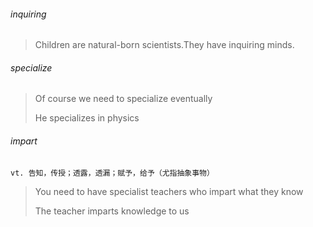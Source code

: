 ###### inquiring

> Children are natural-born scientists.They have inquiring minds.

###### specialize

> Of course we need to specialize eventually
>
> He specializes in physics

###### impart

​	`vt. 告知，传授；透露，透漏；赋予，给予（尤指抽象事物）`

> You need to have specialist teachers who impart what they know
>
> The teacher imparts knowledge to us



